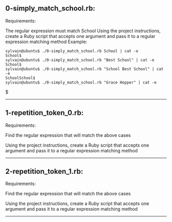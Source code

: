## 0-simply_match_school.rb:

Requirements:

The regular expression must match School
Using the project instructions, create a Ruby script that accepts one argument and pass it to a regular expression matching method
Example:

	sylvain@ubuntu$ ./0-simply_match_school.rb School | cat -e
	School$
	sylvain@ubuntu$ ./0-simply_match_school.rb "Best School" | cat -e
	School$
	sylvain@ubuntu$ ./0-simply_match_school.rb "School Best School" | cat -e
	SchoolSchool$
	sylvain@ubuntu$ ./0-simply_match_school.rb "Grace Hopper" | cat -e
$

-----------------------------------------------------------------------------------------------------------------------------------------------------


## 1-repetition_token_0.rb:

Requirements:

Find the regular expression that will match the above cases

Using the project instructions, create a Ruby script that accepts one argument and pass it to a regular expression matching method

-----------------------------------------------------------------------------------------------------------------------------------------------------


## 2-repetition_token_1.rb:

Requirements:

Find the regular expression that will match the above cases

Using the project instructions, create a Ruby script that accepts one argument and pass it to a regular expression matching method

-----------------------------------------------------------------------------------------------------------------------------------------------------
